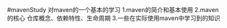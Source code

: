#mavenStudy
对maven的一个基本的学习
    1.maven的简介和基本使用
    2.maven的核心
        仓库概念、依赖特性、生命周期
    3.一些在实际使用maven中学习到的知识